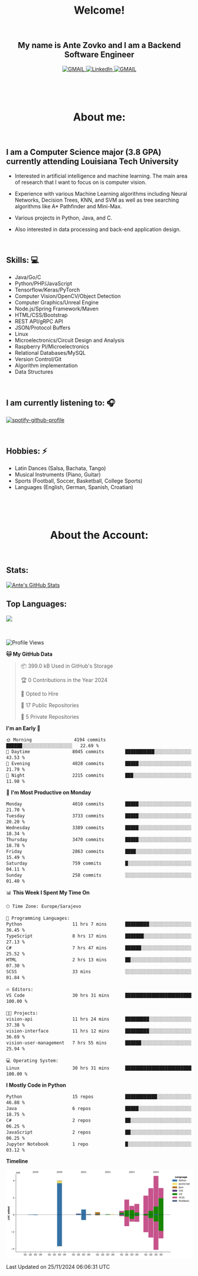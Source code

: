 
<h1 align="center"> Welcome!</h1>
<br>

<h2 align="center">My name is Ante Zovko and I am a Backend Software Engineer</h2> 

<p align= "center">
  <a href="https://mail.google.com/mail/u/0/?view=cm&fs=1&to=antezovko.az@gmail.com&tf=1">
      <img alt="GMAIL" src="https://img.shields.io/badge/Email-Contact-darkred?style=for-the-badge&logo=gmail&labelColor=grey&logoColor=white" />
    </a>
 <a href="https://www.linkedin.com/in/antezovko/">
      <img alt="LinkedIn" src="https://img.shields.io/badge/LinkedIn-Connect-Blue?style=for-the-badge&logo=LinkedIn" />
    </a>
   <a href="https://www.facebook.com/ZovkoAntee/">
      <img alt="GMAIL" src="https://img.shields.io/badge/Facebook-Add%20Friend-darkblue?style=for-the-badge&logo=Facebook&logoColor=white" />
    </a>

  </p>

<br>
<br>
<br>

<h1 align="center">About me:</h1>

<br>

## I am a Computer Science major (3.8 GPA) currently attending Louisiana Tech University
  - Interested in artificial intelligence and machine learning. The main area of research that I want to focus on is computer vision. 

  - Experience with various Machine Learning algorithms including Neural Networks, Decision Trees, KNN, and SVM as well as tree searching algorithms like A* Pathfinder and Mini-Max.

  - Various projects in Python, Java, and C.

   - Also interested in data processing and back-end application design.

<br>

## Skills: 💻
- Java/Go/C
- Python/PHP/JavaScript
- Tensorflow/Keras/PyTorch
- Computer Vision/OpenCV/Object
Detection
- Computer Graphics/Unreal Engine
- Node.js/Spring Framework/Maven 
- HTML/CSS/Bootstrap
- REST API/gRPC API 
- JSON/Protocol Buffers
- Linux 
- Microelectronics/Circuit Design
and Analysis
- Raspberry PI/Microelectronics
- Relational Databases/MySQL 
- Version Control/Git
- Algorithm implementation
- Data Structures


<br>

## I am currently listening to: 🎧
[![spotify-github-profile](https://spotify-github-profile.vercel.app/api/view?uid=u06dtc9h3le4tq61m3x12o9uh&cover_image=true&theme=default&bar_color=53b14f&bar_color_cover=false)](https://github.com/kittinan/spotify-github-profile)

<br>


## Hobbies: ⚡ 
- Latin Dances (Salsa, Bachata, Tango)
- Musical Instruments (Piano, Guitar)
- Sports (Football, Soccer, Basketball, College Sports)
- Languages (English, German, Spanish, Croatian)

<br>
<br>
<br>

<h1 align="center">About the Account:</h1>

<br>

## Stats: 
<a href="https://github.com/AnteZovko23">
  <img align="center" src="https://github-readme-stats.antezovko23.vercel.app/api?username=AnteZovko23&show_icons=true&line_height=27&count_private=true&title_color=ffffff&text_color=c9cacc&icon_color=2bbc8a&bg_color=1d1f21" alt="Ante's GitHub Stats" />
</a>


<br>

## Top Languages:
<img align="center" src="https://github-readme-stats.antezovko23.vercel.app/api/top-langs/?username=AnteZovko23&title_color=ffffff&text_color=c9cacc&icon_color=2bbc8a&bg_color=1d1f21" />






<br>
<br>
<br>


<!--START_SECTION:waka-->
![Profile Views](http://img.shields.io/badge/Profile%20Views-0-blue)

**🐱 My GitHub Data** 

> 📦 399.0 kB Used in GitHub's Storage 
 > 
> 🏆 0 Contributions in the Year 2024
 > 
> 💼 Opted to Hire
 > 
> 📜 17 Public Repositories 
 > 
> 🔑 5 Private Repositories 
 > 
**I'm an Early 🐤** 

```text
🌞 Morning                4194 commits        ██████░░░░░░░░░░░░░░░░░░░   22.69 % 
🌆 Daytime                8045 commits        ███████████░░░░░░░░░░░░░░   43.53 % 
🌃 Evening                4028 commits        █████░░░░░░░░░░░░░░░░░░░░   21.79 % 
🌙 Night                  2215 commits        ███░░░░░░░░░░░░░░░░░░░░░░   11.98 % 
```
📅 **I'm Most Productive on Monday** 

```text
Monday                   4010 commits        █████░░░░░░░░░░░░░░░░░░░░   21.70 % 
Tuesday                  3733 commits        █████░░░░░░░░░░░░░░░░░░░░   20.20 % 
Wednesday                3389 commits        █████░░░░░░░░░░░░░░░░░░░░   18.34 % 
Thursday                 3470 commits        █████░░░░░░░░░░░░░░░░░░░░   18.78 % 
Friday                   2863 commits        ████░░░░░░░░░░░░░░░░░░░░░   15.49 % 
Saturday                 759 commits         █░░░░░░░░░░░░░░░░░░░░░░░░   04.11 % 
Sunday                   258 commits         ░░░░░░░░░░░░░░░░░░░░░░░░░   01.40 % 
```


📊 **This Week I Spent My Time On** 

```text
🕑︎ Time Zone: Europe/Sarajevo

💬 Programming Languages: 
Python                   11 hrs 7 mins       █████████░░░░░░░░░░░░░░░░   36.45 % 
TypeScript               8 hrs 17 mins       ███████░░░░░░░░░░░░░░░░░░   27.13 % 
C#                       7 hrs 47 mins       ██████░░░░░░░░░░░░░░░░░░░   25.52 % 
HTML                     2 hrs 13 mins       ██░░░░░░░░░░░░░░░░░░░░░░░   07.30 % 
SCSS                     33 mins             ░░░░░░░░░░░░░░░░░░░░░░░░░   01.84 % 

🔥 Editors: 
VS Code                  30 hrs 31 mins      █████████████████████████   100.00 % 

🐱‍💻 Projects: 
vision-api               11 hrs 24 mins      █████████░░░░░░░░░░░░░░░░   37.38 % 
vision-interface         11 hrs 12 mins      █████████░░░░░░░░░░░░░░░░   36.69 % 
vision-user-management   7 hrs 55 mins       ██████░░░░░░░░░░░░░░░░░░░   25.94 % 

💻 Operating System: 
Linux                    30 hrs 31 mins      █████████████████████████   100.00 % 
```

**I Mostly Code in Python** 

```text
Python                   15 repos            ████████████░░░░░░░░░░░░░   46.88 % 
Java                     6 repos             █████░░░░░░░░░░░░░░░░░░░░   18.75 % 
C#                       2 repos             ██░░░░░░░░░░░░░░░░░░░░░░░   06.25 % 
JavaScript               2 repos             ██░░░░░░░░░░░░░░░░░░░░░░░   06.25 % 
Jupyter Notebook         1 repo              █░░░░░░░░░░░░░░░░░░░░░░░░   03.12 % 
```



**Timeline**

![Lines of Code chart](https://raw.githubusercontent.com/AnteZovko23/AnteZovko23/master/assets/bar_graph.png)


 Last Updated on 25/11/2024 06:06:31 UTC
<!--END_SECTION:waka-->


